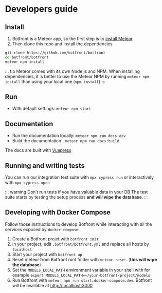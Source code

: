 
# Developers guide

## Install

1. Botfront is a Meteor app, so the first step is to [install Meteor](https://www.meteor.com/install)
2. Then clone this repo and install the dependencies
```bash
git clone https://github.com/botfront/botfront
cd botfront/botfront
meteor npm install
```

::: tip
Meteor comes with its own Node.js and NPM. When installing dependencies, it is better to use the Meteor NPM by running `meteor npm install` than using your local one (`npm install`)
:::

## Run

- With default settings: `meteor npm start`


## Documentation
- Run the documentation locally: `meteor npm run docs:dev`
- Build the documentation : `meteor npm run docs:build`

The docs are built with [Vuepress](https://vuepress.vuejs.org)


## Running and writing tests
You can run our integration test suite with `npx cypress run` or interactively with `npx cypress open`

::: warning Don't run tests if you have valuable data in your DB
The test suite starts by testing the setup process **and will wipe the database**. 
:::


## Developing with Docker Compose

Follow those instructions to develop Botfront while interacting with all the services exposed by `docker-compose`:

1. Create a Botfront projet with `botfront init` 
2. in your project, edit `.botfront/botfront.yml` and replace all hosts by `localhost`
3. Start your project with `botfront up` 
4. Reset meteor from Botfront root folder with `meteor reset`.  (**this will wipe the database**)
5. Set the `MODELS_LOCAL_PATH` environment variable in your shell with for example `export MODELS_LOCAL_PATH=~/your-botfront-project/models`
6. Run Botfront with `meteor npm run start:docker-compose.dev`. Botfront will be available at [http://localhost:3000](http://localhost:3000)
